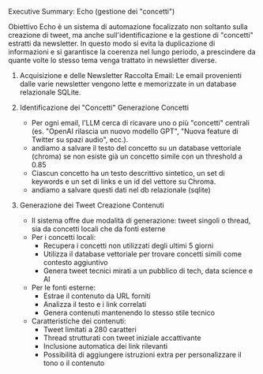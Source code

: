 Executive Summary: Echo (gestione dei "concetti")

Obiettivo
Echo è un sistema di automazione focalizzato non soltanto sulla creazione di tweet, ma anche sull'identificazione e la gestione di "concetti" estratti da newsletter. In questo modo si evita la duplicazione di informazioni e si garantisce la coerenza nel lungo periodo, a prescindere da quante volte lo stesso tema venga trattato in newsletter diverse.

1. Acquisizione e delle Newsletter
	Raccolta Email: Le email provenienti dalle varie newsletter vengono lette e memorizzate in un database relazionale SQLite.

2. Identificazione dei "Concetti"
	Generazione Concetti
	-	Per ogni email, l'LLM cerca di ricavare uno o più "concetti" centrali (es. "OpenAI rilascia un nuovo modello GPT", "Nuova feature di Twitter su spazi audio", ecc.).
	- andiamo a salvare il testo del concetto su un database vettoriale (chroma) se non esiste già un concetto simile con un threshold a 0.85
	- Ciascun concetto ha un testo descrittivo sintetico, un set di keywords e un set di links e un id del vettore su Chroma.
	- andiamo a salvare questi dati nel db relazionale (sqlite)

3. Generazione dei Tweet
	Creazione Contenuti
	- Il sistema offre due modalità di generazione: tweet singoli o thread, sia da concetti locali che da fonti esterne
	- Per i concetti locali:
		- Recupera i concetti non utilizzati degli ultimi 5 giorni
		- Utilizza il database vettoriale per trovare concetti simili come contesto aggiuntivo
		- Genera tweet tecnici mirati a un pubblico di tech, data science e AI
	- Per le fonti esterne:
		- Estrae il contenuto da URL forniti
		- Analizza il testo e i link correlati
		- Genera contenuti mantenendo lo stesso stile tecnico
	- Caratteristiche dei contenuti:
		- Tweet limitati a 280 caratteri
		- Thread strutturati con tweet iniziale accattivante
		- Inclusione automatica dei link rilevanti
		- Possibilità di aggiungere istruzioni extra per personalizzare il tono o il contenuto
